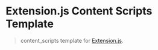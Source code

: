 # Extension.js Content Scripts Template

> content_scripts template for [Extension.js](https://github.com/cezaraugusto/extension).
